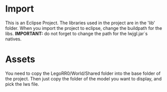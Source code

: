 # Import
This is an Eclipse Project. The libraries used in the project are in the 'lib' folder.
When you import the project to eclipse, change the buildpath for the libs.
**IMPORTANT:** do not forget to change the path for the lwjgl.jar`s natives.

# Assets
You need to copy the LegoRR0/World/Shared folder into the base folder of the project. Then just copy the folder of the model you want to display, and pick the lws file. 